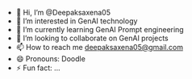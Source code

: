 - 👋 Hi, I’m @Deepaksaxena05
- 👀 I’m interested in GenAI technology
- 🌱 I’m currently learning GenAI Prompt engineering
- 💞️ I’m looking to collaborate on GenAI projects
- 📫 How to reach me deepaksaxena05@gmail.com
- 😄 Pronouns: Doodle
- ⚡ Fun fact: ...

<!---
Deepaksaxena05/Deepaksaxena05 is a ✨ special ✨ repository because its `README.md` (this file) appears on your GitHub profile.
You can click the Preview link to take a look at your changes.
--->
